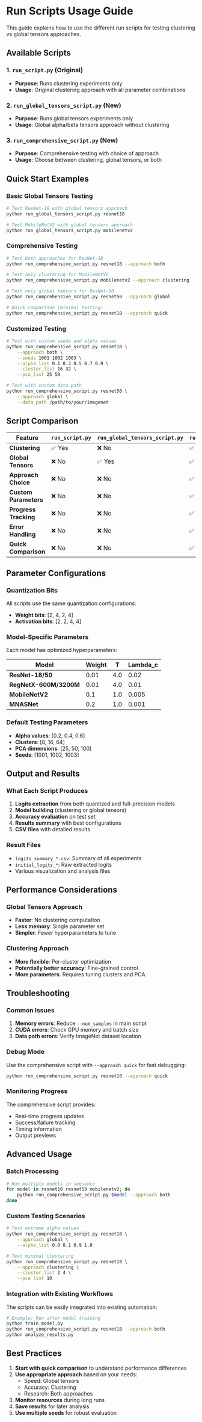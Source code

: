 # Run Scripts Usage Guide

This guide explains how to use the different run scripts for testing clustering vs global tensors approaches.

## Available Scripts

### 1. `run_script.py` (Original)
- **Purpose**: Runs clustering experiments only
- **Usage**: Original clustering approach with all parameter combinations

### 2. `run_global_tensors_script.py` (New)
- **Purpose**: Runs global tensors experiments only
- **Usage**: Global alpha/beta tensors approach without clustering

### 3. `run_comprehensive_script.py` (New)
- **Purpose**: Comprehensive testing with choice of approach
- **Usage**: Choose between clustering, global tensors, or both

## Quick Start Examples

### Basic Global Tensors Testing
```bash
# Test ResNet-18 with global tensors approach
python run_global_tensors_script.py resnet18

# Test MobileNetV2 with global tensors approach
python run_global_tensors_script.py mobilenetv2
```

### Comprehensive Testing
```bash
# Test both approaches for ResNet-18
python run_comprehensive_script.py resnet18 --approach both

# Test only clustering for MobileNetV2
python run_comprehensive_script.py mobilenetv2 --approach clustering

# Test only global tensors for ResNet-50
python run_comprehensive_script.py resnet50 --approach global

# Quick comparison (minimal testing)
python run_comprehensive_script.py resnet18 --approach quick
```

### Customized Testing
```bash
# Test with custom seeds and alpha values
python run_comprehensive_script.py resnet18 \
    --approach both \
    --seeds 1001 1002 1003 \
    --alpha_list 0.1 0.3 0.5 0.7 0.9 \
    --cluster_list 16 32 \
    --pca_list 25 50

# Test with custom data path
python run_comprehensive_script.py resnet50 \
    --approach global \
    --data_path /path/to/your/imagenet
```

## Script Comparison

| Feature | `run_script.py` | `run_global_tensors_script.py` | `run_comprehensive_script.py` |
|---------|----------------|--------------------------------|--------------------------------|
| **Clustering** | ✅ Yes | ❌ No | ✅ Yes (configurable) |
| **Global Tensors** | ❌ No | ✅ Yes | ✅ Yes (configurable) |
| **Approach Choice** | ❌ No | ❌ No | ✅ Yes |
| **Custom Parameters** | ❌ No | ❌ No | ✅ Yes |
| **Progress Tracking** | ❌ No | ❌ No | ✅ Yes |
| **Error Handling** | ❌ No | ❌ No | ✅ Yes |
| **Quick Comparison** | ❌ No | ❌ No | ✅ Yes |

## Parameter Configurations

### Quantization Bits
All scripts use the same quantization configurations:
- **Weight bits**: [2, 4, 2, 4]
- **Activation bits**: [2, 2, 4, 4]

### Model-Specific Parameters
Each model has optimized hyperparameters:

| Model | Weight | T | Lambda_c |
|-------|--------|---|----------|
| **ResNet-18/50** | 0.01 | 4.0 | 0.02 |
| **RegNetX-600M/3200M** | 0.01 | 4.0 | 0.01 |
| **MobileNetV2** | 0.1 | 1.0 | 0.005 |
| **MNASNet** | 0.2 | 1.0 | 0.001 |

### Default Testing Parameters
- **Alpha values**: [0.2, 0.4, 0.6]
- **Clusters**: [8, 16, 64]
- **PCA dimensions**: [25, 50, 100]
- **Seeds**: [1001, 1002, 1003]

## Output and Results

### What Each Script Produces
1. **Logits extraction** from both quantized and full-precision models
2. **Model building** (clustering or global tensors)
3. **Accuracy evaluation** on test set
4. **Results summary** with best configurations
5. **CSV files** with detailed results

### Result Files
- `logits_summary_*.csv`: Summary of all experiments
- `initial_logits_*`: Raw extracted logits
- Various visualization and analysis files

## Performance Considerations

### Global Tensors Approach
- **Faster**: No clustering computation
- **Less memory**: Single parameter set
- **Simpler**: Fewer hyperparameters to tune

### Clustering Approach
- **More flexible**: Per-cluster optimization
- **Potentially better accuracy**: Fine-grained control
- **More parameters**: Requires tuning clusters and PCA

## Troubleshooting

### Common Issues
1. **Memory errors**: Reduce `--num_samples` in main script
2. **CUDA errors**: Check GPU memory and batch size
3. **Data path errors**: Verify ImageNet dataset location

### Debug Mode
Use the comprehensive script with `--approach quick` for fast debugging:
```bash
python run_comprehensive_script.py resnet18 --approach quick
```

### Monitoring Progress
The comprehensive script provides:
- Real-time progress updates
- Success/failure tracking
- Timing information
- Output previews

## Advanced Usage

### Batch Processing
```bash
# Run multiple models in sequence
for model in resnet18 resnet50 mobilenetv2; do
    python run_comprehensive_script.py $model --approach both
done
```

### Custom Testing Scenarios
```bash
# Test extreme alpha values
python run_comprehensive_script.py resnet18 \
    --approach global \
    --alpha_list 0.0 0.1 0.9 1.0

# Test minimal clustering
python run_comprehensive_script.py resnet18 \
    --approach clustering \
    --cluster_list 2 4 \
    --pca_list 10
```

### Integration with Existing Workflows
The scripts can be easily integrated into existing automation:
```bash
# Example: Run after model training
python train_model.py
python run_comprehensive_script.py resnet18 --approach both
python analyze_results.py
```

## Best Practices

1. **Start with quick comparison** to understand performance differences
2. **Use appropriate approach** based on your needs:
   - Speed: Global tensors
   - Accuracy: Clustering
   - Research: Both approaches
3. **Monitor resources** during long runs
4. **Save results** for later analysis
5. **Use multiple seeds** for robust evaluation
